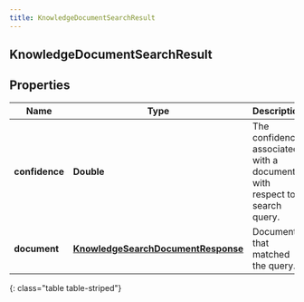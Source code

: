 ```yaml
---
title: KnowledgeDocumentSearchResult
---
```

## KnowledgeDocumentSearchResult


## Properties

| Name | Type | Description | Notes |
| ------------ | ------------- | ------------- | ------------- |
| **confidence** | <!----><!---->**Double**<!----> | The confidence associated with a document with respect to a search query. |  [optional] |
| **document** | <!----><!---->[**KnowledgeSearchDocumentResponse**](KnowledgeSearchDocumentResponse.html)<!----> | Document that matched the query. |  [optional] |
{: class="table table-striped"}



